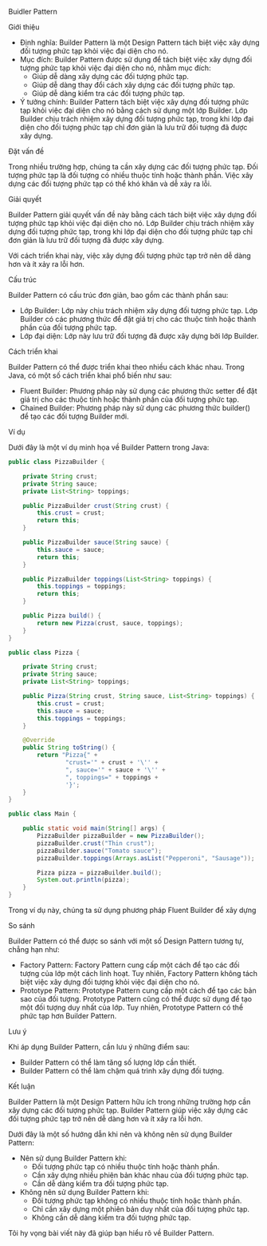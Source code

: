 Buidler Pattern

Giới thiệu


- Định nghĩa: Builder Pattern là một Design Pattern tách biệt việc xây dựng đối tượng phức tạp khỏi việc đại diện cho nó.
- Mục đích: Builder Pattern được sử dụng để tách biệt việc xây dựng đối tượng phức tạp khỏi việc đại diện cho nó, nhằm mục đích:
  - Giúp dễ dàng xây dựng các đối tượng phức tạp.
  - Giúp dễ dàng thay đổi cách xây dựng các đối tượng phức tạp.
  - Giúp dễ dàng kiểm tra các đối tượng phức tạp.
- Ý tưởng chính: Builder Pattern tách biệt việc xây dựng đối tượng phức tạp khỏi việc đại diện cho nó bằng cách sử dụng một lớp Builder. Lớp Builder chịu trách nhiệm xây dựng đối tượng phức tạp, trong khi lớp đại diện cho đối tượng phức tạp chỉ đơn giản là lưu trữ đối tượng đã được xây dựng.


Đặt vấn đề

Trong nhiều trường hợp, chúng ta cần xây dựng các đối tượng phức tạp. Đối tượng phức tạp là đối tượng có nhiều thuộc tính hoặc thành phần. Việc xây dựng các đối tượng phức tạp có thể khó khăn và dễ xảy ra lỗi.



Giải quyết

Builder Pattern giải quyết vấn đề này bằng cách tách biệt việc xây dựng đối tượng phức tạp khỏi việc đại diện cho nó. Lớp Builder chịu trách nhiệm xây dựng đối tượng phức tạp, trong khi lớp đại diện cho đối tượng phức tạp chỉ đơn giản là lưu trữ đối tượng đã được xây dựng.

Với cách triển khai này, việc xây dựng đối tượng phức tạp trở nên dễ dàng hơn và ít xảy ra lỗi hơn.

Cấu trúc

Builder Pattern có cấu trúc đơn giản, bao gồm các thành phần sau:

- Lớp Builder: Lớp này chịu trách nhiệm xây dựng đối tượng phức tạp. Lớp Builder có các phương thức để đặt giá trị cho các thuộc tính hoặc thành phần của đối tượng phức tạp.
- Lớp đại diện: Lớp này lưu trữ đối tượng đã được xây dựng bởi lớp Builder.


Cách triển khai

Builder Pattern có thể được triển khai theo nhiều cách khác nhau. Trong Java, có một số cách triển khai phổ biến như sau:

- Fluent Builder: Phương pháp này sử dụng các phương thức setter để đặt giá trị cho các thuộc tính hoặc thành phần của đối tượng phức tạp.
- Chained Builder: Phương pháp này sử dụng các phương thức builder() để tạo các đối tượng Builder mới.


Ví dụ

Dưới đây là một ví dụ minh họa về Builder Pattern trong Java:

```java
public class PizzaBuilder {

    private String crust;
    private String sauce;
    private List<String> toppings;

    public PizzaBuilder crust(String crust) {
        this.crust = crust;
        return this;
    }

    public PizzaBuilder sauce(String sauce) {
        this.sauce = sauce;
        return this;
    }

    public PizzaBuilder toppings(List<String> toppings) {
        this.toppings = toppings;
        return this;
    }

    public Pizza build() {
        return new Pizza(crust, sauce, toppings);
    }
}

public class Pizza {

    private String crust;
    private String sauce;
    private List<String> toppings;

    public Pizza(String crust, String sauce, List<String> toppings) {
        this.crust = crust;
        this.sauce = sauce;
        this.toppings = toppings;
    }

    @Override
    public String toString() {
        return "Pizza{" +
                "crust='" + crust + '\'' +
                ", sauce='" + sauce + '\'' +
                ", toppings=" + toppings +
                '}';
    }
}

public class Main {

    public static void main(String[] args) {
        PizzaBuilder pizzaBuilder = new PizzaBuilder();
        pizzaBuilder.crust("Thin crust");
        pizzaBuilder.sauce("Tomato sauce");
        pizzaBuilder.toppings(Arrays.asList("Pepperoni", "Sausage"));

        Pizza pizza = pizzaBuilder.build();
        System.out.println(pizza);
    }
}

```

Trong ví dụ này, chúng ta sử dụng phương pháp Fluent Builder để xây dựng

So sánh

Builder Pattern có thể được so sánh với một số Design Pattern tương tự, chẳng hạn như:

- Factory Pattern: Factory Pattern cung cấp một cách để tạo các đối tượng của lớp một cách linh hoạt. Tuy nhiên, Factory Pattern không tách biệt việc xây dựng đối tượng khỏi việc đại diện cho nó.
- Prototype Pattern: Prototype Pattern cung cấp một cách để tạo các bản sao của đối tượng. Prototype Pattern cũng có thể được sử dụng để tạo một đối tượng duy nhất của lớp. Tuy nhiên, Prototype Pattern có thể phức tạp hơn Builder Pattern.


Lưu ý

Khi áp dụng Builder Pattern, cần lưu ý những điểm sau:

- Builder Pattern có thể làm tăng số lượng lớp cần thiết.
- Builder Pattern có thể làm chậm quá trình xây dựng đối tượng.


Kết luận

Builder Pattern là một Design Pattern hữu ích trong những trường hợp cần xây dựng các đối tượng phức tạp. Builder Pattern giúp việc xây dựng các đối tượng phức tạp trở nên dễ dàng hơn và ít xảy ra lỗi hơn.

Dưới đây là một số hướng dẫn khi nên và không nên sử dụng Builder Pattern:

- Nên sử dụng Builder Pattern khi:
  - Đối tượng phức tạp có nhiều thuộc tính hoặc thành phần.
  - Cần xây dựng nhiều phiên bản khác nhau của đối tượng phức tạp.
  - Cần dễ dàng kiểm tra đối tượng phức tạp.
- Không nên sử dụng Builder Pattern khi:
  - Đối tượng phức tạp không có nhiều thuộc tính hoặc thành phần.
  - Chỉ cần xây dựng một phiên bản duy nhất của đối tượng phức tạp.
  - Không cần dễ dàng kiểm tra đối tượng phức tạp.

Tôi hy vọng bài viết này đã giúp bạn hiểu rõ về Builder Pattern.
